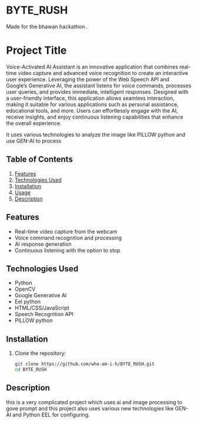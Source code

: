 # BYTE_RUSH
Made for the bhawan hackathon..
# Project Title
Voice-Activated AI Assistant is an innovative application that combines real-time video capture and advanced voice recognition to create an interactive user experience. Leveraging the power of the Web Speech API and Google’s Generative AI, the assistant listens for voice commands, processes user queries, and provides immediate, intelligent responses. Designed with a user-friendly interface, this application allows seamless interaction, making it suitable for various applications such as personal assistance, educational tools, and more. Users can effortlessly engage with the AI, receive insights, and enjoy continuous listening capabilities that enhance the overall experience.

It uses various technologies to analyze the image like PILLOW python and use GEN-AI to process

## Table of Contents

1. [Features](#features)
2. [Technologies Used](#technologies-used)
3. [Installation](#installation)
4. [Usage](#usage)
5. [Description](#description)


## Features

- Real-time video capture from the webcam
- Voice command recognition and processing
- AI response generation
- Continuous listening with the option to stop

## Technologies Used

- Python
- OpenCV
- Google Generative AI
- Eel python
- HTML/CSS/JavaScript
- Speech Recognition API
- PILLOW python

## Installation

1. Clone the repository:
   ```bash
   git clone https://github.com/who-am-i-h/BYTE_RUSH.git
   cd BYTE_RUSH
## Description
this is a very complicated project which uses ai and image processing to gove prompt and this project also uses various new technologies like GEN-AI and 
Python EEL for configuring.
